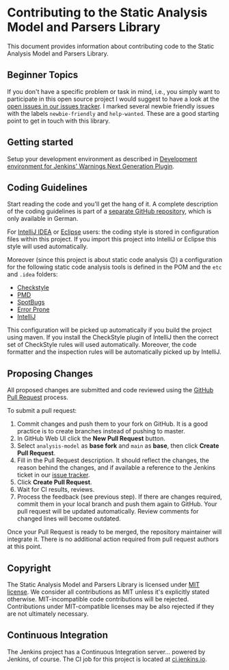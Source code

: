 # Contributing to the Static Analysis Model and Parsers Library

This document provides information about contributing code to the Static Analysis Model and Parsers Library. 

## Beginner Topics

If you don't have a specific problem or task in mind, i.e.,  you simply want to participate in this open source project 
I would suggest to have a look at the 
[open issues in our issues tracker](https://issues.jenkins.io/issues/?filter=-1&jql=resolution%20%3D%20Unresolved%20AND%20component%20%3D%20analysis-model%20AND%20labels%20in%20(help-wanted%2C%20newbie-friendly)%20order%20by%20updated%20DESC). 
I marked several newbie friendly issues with the labels `newbie-friendly` and `help-wanted`. These are a good starting
point to get in touch with this library.

## Getting started

Setup your development environment as described in 
[Development environment for Jenkins' Warnings Next Generation Plugin](https://github.com/uhafner/warnings-ng-plugin-devenv).

## Coding Guidelines

Start reading the code and you'll get the hang of it. A complete description of the 
coding guidelines is part of a [separate GitHub repository](https://github.com/uhafner/codingstyle), which 
is only available in German. 

For [IntelliJ IDEA](https://www.jetbrains.com/idea/) or [Eclipse](https://www.eclipse.org/) users: 
the coding style is stored in configuration files within this project. If you import this project into 
IntelliJ or Eclipse this style will used automatically. 

Moreover (since this project is about static code analysis :wink:) a configuration for the following static code
analysis tools is defined in the POM and the `etc` and `.idea` folders:
- [Checkstyle](http://checkstyle.sourceforge.net/)
- [PMD](https://pmd.github.io/)
- [SpotBugs](https://spotbugs.github.io)
- [Error Prone](http://errorprone.info)
- [IntelliJ](https://www.jetbrains.com/help/idea/code-inspection.html)

This configuration will be picked up automatically if you build the project using maven. If you install the CheckStyle 
plugin of IntelliJ then the correct set of CheckStyle rules will used automatically. Moreover, the code formatter and 
the inspection rules will be automatically picked up by IntelliJ.

## Proposing Changes

All proposed changes are submitted and code reviewed using the 
[GitHub Pull Request](https://help.github.com/articles/about-pull-requests/) process.

To submit a pull request:

1. Commit changes and push them to your fork on GitHub.
It is a good practice is to create branches instead of pushing to master.
2. In GitHub Web UI click the **New Pull Request** button.
3. Select `analysis-model` as **base fork** and `main` as **base**, then click **Create Pull Request**.
4. Fill in the Pull Request description. It should reflect the changes, the reason behind the changes, and if available a
reference to the Jenkins ticket in our [issue tracker](https://issues.jenkins.io/).
5. Click **Create Pull Request**.
6. Wait for CI results, reviews. 
7. Process the feedback (see previous step). If there are changes required, commit them in your local branch and push them
again to GitHub. Your pull request will be updated automatically. Review comments for changed lines will become outdated.

Once your Pull Request is ready to be merged, the repository maintainer will integrate it.
There is no additional action required from pull request authors at this point.

## Copyright

The Static Analysis Model and Parsers Library  is licensed under [MIT license](./LICENSE). 
We consider all contributions as MIT unless it's explicitly stated otherwise. 
MIT-incompatible code contributions will be rejected.
Contributions under MIT-compatible licenses may be also rejected if they are not ultimately necessary.

## Continuous Integration

The Jenkins project has a Continuous Integration server... powered by Jenkins, of course.
The CI job for this project is located at [ci.jenkins.io](https://ci.jenkins.io/job/Plugins/job/analysis-model/).

